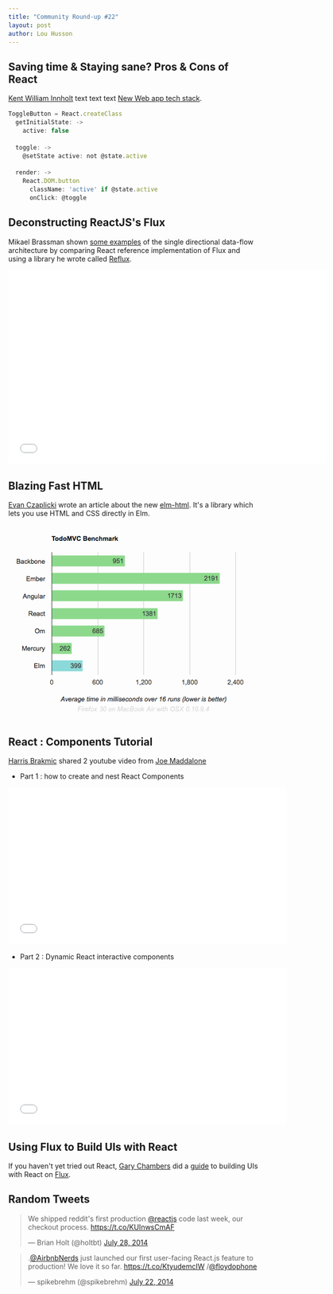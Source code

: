 ```yaml
---
title: "Community Round-up #22"
layout: post
author: Lou Husson
---
```


## Saving time & Staying sane? Pros & Cons of React
[Kent William Innholt](http://http://kentwilliam.com/) text text text [New Web app tech stack](http://kentwilliam.com/articles/saving-time-staying-sane-pros-cons-of-react-js). 

```javascript
ToggleButton = React.createClass
  getInitialState: -> 
    active: false

  toggle: ->
    @setState active: not @state.active

  render: ->
    React.DOM.button
      className: 'active' if @state.active 
      onClick: @toggle   
```


## Deconstructing ReactJS's Flux

Mikael Brassman shown [some examples](http://spoike.ghost.io/deconstructing-reactjss-flux/) of the single directional data-flow architecture by comparing React reference implementation of Flux and using a library he wrote called [Reflux](https://github.com/spoike/reflux).

<iframe allowfullscreen="" data-progress="true" frameborder="0" height="390" id="vimeo-player" mozallowfullscreen="" src="//player.vimeo.com/video/100245392?api=1&amp;title=0" webkitallowfullscreen="" width="640"></iframe>


## Blazing Fast HTML

[Evan Czaplicki](http://evan.czaplicki.us) wrote an article about the new [elm-html](https://github.com/evancz/elm-html). It's a library which lets you use HTML and CSS directly in Elm.

[![](/img/sampleResults.png)](http://elm-lang.org/diagrams/sampleResults.png)

## React : Components Tutorial

[Harris Brakmic](https://twitter.com/brakmic/status/490910003650633728) shared 2 youtube video from [Joe Maddalone](http://www.joemaddalone.com/)

- Part 1 : how to create and nest React Components
<iframe width="560" height="315" src="//www.youtube.com/embed/rFvZydtmsxM" frameborder="0" allowfullscreen></iframe>

- Part 2 : Dynamic React interactive components
<iframe width="560" height="315" src="//www.youtube.com/embed/5yvFLrt7N8M" frameborder="0" allowfullscreen></iframe>



## Using Flux to Build UIs with React

If you haven't yet tried out React, [Gary Chambers](https://twitter.com/garychambers108) did a [guide](https://medium.com/@garychambers108/flux-in-practice-ec08daa9041a) to building UIs with React on [Flux](http://facebook.github.io/flux/).



## Random Tweets
<blockquote class="twitter-tweet" lang="en"><p>We shipped reddit&#39;s first production <a href="https://twitter.com/reactjs">@reactjs</a> code last week, our checkout process.&#10;&#10;<a href="https://t.co/KUInwsCmAF">https://t.co/KUInwsCmAF</a></p>&mdash; Brian Holt (@holtbt) <a href="https://twitter.com/holtbt/statuses/493852312604254208">July 28, 2014</a></blockquote>
<blockquote class="twitter-tweet" lang="en"><p>.<a href="https://twitter.com/AirbnbNerds">@AirbnbNerds</a> just launched our first user-facing React.js feature to production! We love it so far. <a href="https://t.co/KtyudemcIW">https://t.co/KtyudemcIW</a> /<a href="https://twitter.com/floydophone">@floydophone</a></p>&mdash; spikebrehm (@spikebrehm) <a href="https://twitter.com/spikebrehm/statuses/491645223643013121">July 22, 2014</a></blockquote>
